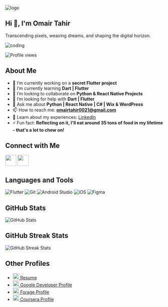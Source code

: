 ![logo](https://drive.google.com/file/d/1G3ocy-Uq7hW8hUbfWMS3l2v-5SoKQsvk/view?usp=sharing)
## Hi 👋, I'm Omair Tahir

Transcending pixels, weaving dreams, and shaping the digital horizon.

![coding](https://media.licdn.com/dms/image/C5612AQGvwJW8k43zdA/article-inline_image-shrink_1500_2232/0/1636176827432?e=1724889600&v=beta&t=4IMVRA_U6PoJS_65VIWd4t4lo_2gMqAoJfUmw3r1Eo4)

![Profile views](https://komarev.com/ghpvc/?username=omairtahir21&label=Profile%20views&color=0e75b6&style=flat)

## About Me

- 🔭 I’m currently working on a **secret Flutter project**
- 🌱 I’m currently learning **Dart | Flutter**
- 👯 I’m looking to collaborate on **Python & React Native Projects**
- 🤝 I’m looking for help with **Dart | Flutter**
- 💬 Ask me about **Python | React Native | C# | Wix & WordPress**
- 📫 How to reach me: **omairtahir0021@gmail.com**
- 📄 Learn about my experiences: [LinkedIn](https://www.linkedin.com/in/omairtahir/)
- ⚡ Fun fact: **Reflecting on it, I'll eat around 35 tons of food in my lifetime - that's a lot to chew on!**

## Connect with Me

[<img src="https://raw.githubusercontent.com/rahuldkjain/github-profile-readme-generator/master/src/images/icons/Social/linked-in-alt.svg" width="35" height="35">](https://www.linkedin.com/in/omairtahir/) 
[<img src="https://raw.githubusercontent.com/rahuldkjain/github-profile-readme-generator/master/src/images/icons/Social/whatsapp.svg" width="35" height="35">](https://wa.me/+923165614651)

## Languages and Tools

![Flutter](https://www.vectorlogo.zone/logos/flutterio/flutterio-icon.svg)
![Git](https://www.vectorlogo.zone/logos/git-scm/git-scm-icon.svg)
![Android Studio](https://www.vectorlogo.zone/logos/android/android-icon.svg)
![iOS](https://www.vectorlogo.zone/logos/apple/apple-icon.svg)
![Figma](https://www.vectorlogo.zone/logos/figma/figma-icon.svg)

## GitHub Stats

![GitHub Stats](https://github-readme-stats.vercel.app/api?username=omairtahir21&show_icons=true&locale=en)

## GitHub Streak Stats

![GitHub Streak Stats](https://github-readme-streak-stats.herokuapp.com/?user=omairtahir21)

## Other Profiles

- [<img src="https://cdn.icon-icons.com/icons2/1827/PNG/512/4288583documentfileresearchresumesearch-115773_115740.png" alt="Resume" width="20" height="20" /> Resume](https://github.com/omairtahir21/Resume/blob/main/Omair%20Tahir%20Resume-1.pdf)
- [<img src="https://cdn.icon-icons.com/icons2/729/PNG/512/google_icon-icons.com_62736.png" alt="Google Developer Profile" width="20" height="20" /> Google Developer Profile](https://developers.google.com/profile/u/Omair021)
- [<img src="https://cdn.icon-icons.com/icons2/725/PNG/256/speech-balloon-green-f256_icon-icons.com_62632.png" alt="Forage Profile" width="20" height="20" /> Forage Profile](https://www.theforage.com/profile-onboarding/one)
- [<img src="https://cdn.icon-icons.com/icons2/2699/PNG/512/coursera_logo_icon_170320.png" alt="Coursera Profile" width="20" height="20" /> Coursera Profile](https://www.coursera.org/account-profile)

